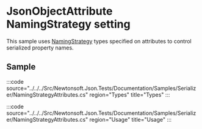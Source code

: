 ﻿# JsonObjectAttribute NamingStrategy setting

This sample uses [NamingStrategy](/api/newtonsoft/json/serialization/namingstrategy/) types specified on attributes to control serialized property names.

## Sample

:::code source="../../../Src/Newtonsoft.Json.Tests/Documentation/Samples/Serializer/NamingStrategyAttributes.cs" region="Types" title="Types" :::

:::code source="../../../Src/Newtonsoft.Json.Tests/Documentation/Samples/Serializer/NamingStrategyAttributes.cs" region="Usage" title="Usage" :::
